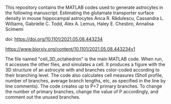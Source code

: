 This repository contains the MATLAB codes used to generate astrocytes in the following manuscript:
Estimating the glutamate transporter surface density in mouse hippocampal astrocytes
Anca R. Rădulescu, Cassandra L. Williams,  Gabrielle C. Todd,  Alex A. Lemus, Haley E. Chesbro,  Annalisa Scimemi

doi: https://doi.org/10.1101/2021.05.08.443234

https://www.biorxiv.org/content/10.1101/2021.05.08.443234v1

The file named "cell_3D_octahedron" is the main MATLAB code. When run, it accesses the other files, and simulates a cell. It produces a figure with the 3D structure of an astrocyte with and branches color-coded according to their branching level. The code also calculates cell measures (Sholl profile, number of branches, average branch lengths, etc, as specified in the line by line comments). The code creates up to P=7 primary branches. To change the number of primary branches, change the value of P accordingly, and comment out the unused branches.
